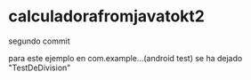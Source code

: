 # calculadorafromjavatokt2
segundo commit

para este ejemplo en com.example...(android test) se ha dejado "TestDeDivision"
